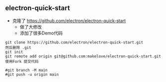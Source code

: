 ## electron-quick-start


- 克隆了 https://github.com/electron/electron-quick-start
    - 做了大修改
    - 添加了很多Demo代码

```
git clone https://github.com/electron/electron-quick-start.git
然后删除 .git
git init 
git remote add origin git@github.com:makelove/electron-quick-start.git
使用Fork 提交代码

#git branch -M main
#git push -u origin main
```